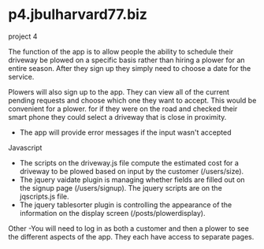 p4.jbulharvard77.biz
====================

project 4

The function of the app is to allow people the ability to schedule their driveway be plowed on a specific basis rather than hiring a plower for an entire season.  After they sign up they simply need to choose a date for the service.

Plowers will also sign up to the app.  They can view all of the current pending requests and choose which one they want to accept.  This would be convenient for a plower. for if they were on the road and checked their smart phone they could select a driveway that is close in proximity.


- The app will provide error messages if the input wasn't accepted


Javascript
- The scripts on the driveway.js file compute the estimated cost for a driveway to be plowed based on input by the customer (/users/size).
- The jquery vaidate plugin is managing whether fields are filled out on the signup page (/users/signup). The jquery scripts are on the jqscripts.js file. 
- The jquery tablesorter plugin is controlling the appearance of the information on the display screen (/posts/plowerdisplay).

Other
-You will need to log in as both a customer and then a plower to see the different aspects of the app.  They each have access to separate pages.

